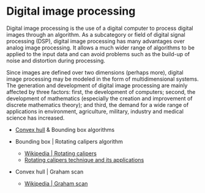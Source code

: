
# Digital image processing

Digital image processing is the use of a digital computer to process digital images through an algorithm. As a subcategory or field of digital signal processing (DSP), digital image processing has many advantages over analog image processing. It allows a much wider range of algorithms to be applied to the input data and can avoid problems such as the build-up of noise and distortion during processing.

Since images are defined over two dimensions (perhaps more), digital image processing may be modeled in the form of multidimensional systems. The generation and development of digital image processing are mainly affected by three factors: first, the development of computers; second, the development of mathematics (especially the creation and improvement of discrete mathematics theory); and third, the demand for a wide range of applications in environment, agriculture, military, industry and medical science has increased.

- [Convex hull](https://en.wikipedia.org/wiki/Convex_hull_algorithms) & Bounding box algorithms

- Bounding box | Rotating calipers algorithm
    - [Wikipedia | Rotating calipers](https://en.wikipedia.org/wiki/Rotating_calipers)
    - [Rotating calipers technique and its applications](https://codeforces.com/blog/entry/133763)

- Convex hull | Graham scan
    - [Wikipedia | Graham scan](https://en.wikipedia.org/wiki/Graham_scan)